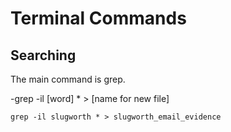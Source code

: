 
# Terminal Commands

## Searching

The main command is grep.


-grep -il [word] * > [name for new file]

```
grep -il slugworth * > slugworth_email_evidence
```